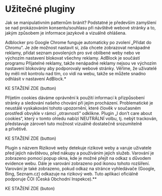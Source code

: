 # Užitečné pluginy

Jak se manipulativním patternům bránit? Podstatné je především zamyšlení se nad prokázováním konsentu/souhlasu při návštěvě webové stránky a to, jakým způsobem je informace jazykově a vizuálně ohlášena. 

Adblocker pro Google Chrome funguje automaticky po zvolení „Přidat do Chromu“. Je zde možnost nastavit si, zda chcete zobrazovat nenápadné reklamy, přidat seznam povolených pro své oblíbené weby nebo ve výchozím nastavení blokovat všechny reklamy. AdBlock je součástí programu Přijatelné reklamy, takže nenápadné reklamy nejsou ve výchozím nastavení blokovány aby podporovaly webové stránky. Věříme, že uživatelé by měli mít kontrolu nad tím, co vidí na webu, takže se můžete snadno odhlásit v nastavení AdBlock.*

KE STAŽENÍ ZDE (button)

Přijetím cookies dáváme oprávnění k použití informací k přizpůsobení stránky a sledování našeho chování při jejím procházení. Problematické je neustálé vyskakování tohoto upozornění, které člověk v současném prostředí obvykle v rámci „otravnosti“ odklikne. Plugin „I don’t care about cookies“, který v tomto ohledu nabízí NEUTRÁLNÍ volbu, tj. nebýt trackován, představuje zároveň tuto možnost vizuálně dostatečně srozumitelně a přívětivě. 

KE STAŽENÍ ZDE (button)

Plugin s názvem Rizikové weby detekuje rizikové weby a varuje uživatele před jejich návštěvou, před nákupy a používáním jejich služeb. Varování je zobrazeno pomocí popup okna, kde je možné přejít na odkaz s důvodem evidence webu. Dále je varování zobrazeno pod ikonou tohoto rozšíření. Varování je také zobrazeno, pokud odkaz na stránce vyhledávače (Google, Bing, Seznam.cz) odkazuje na rizikový web.  Tuto aplikaci oficiálně podporuje ČOI (Česká Obchodní Inspekce).**

KE STAŽENÍ ZDE (buton)
